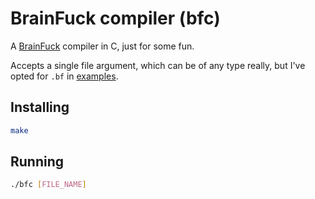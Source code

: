 # BrainFuck compiler (bfc)

A [BrainFuck](https://en.wikipedia.org/wiki/Brainfuck) compiler in C, just for some fun.

Accepts a single file argument, which can be of any type really, but I've opted for `.bf` in [examples](/eg).

## Installing

```sh
make
```

## Running

```sh
./bfc [FILE_NAME]
```
